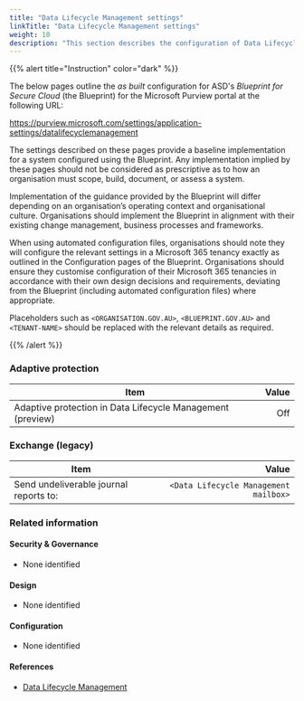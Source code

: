 ```yaml
---
title: "Data Lifecycle Management settings"
linkTitle: "Data Lifecycle Management settings"
weight: 10
description: "This section describes the configuration of Data Lifecycle Management settings within Microsoft Purview associated with systems built according to the guidance provided by ASD's Blueprint for Secure Cloud."
---
```


{{% alert title="Instruction" color="dark" %}}

The below pages outline the *as built* configuration for ASD's *Blueprint for Secure Cloud* (the Blueprint) for the Microsoft Purview portal at the following URL:

<https://purview.microsoft.com/settings/application-settings/datalifecyclemanagement>

The settings described on these pages provide a baseline implementation for a system configured using the Blueprint. Any implementation implied by these pages should not be considered as prescriptive as to how an organisation must scope, build, document, or assess a system.

Implementation of the guidance provided by the Blueprint will differ depending on an organisation’s operating context and organisational culture. Organisations should implement the Blueprint in alignment with their existing change management, business processes and frameworks.

When using automated configuration files, organisations should note they will configure the relevant settings in a Microsoft 365 tenancy exactly as outlined in the Configuration pages of the Blueprint. Organisations should ensure they customise configuration of their Microsoft 365 tenancies in accordance with their own design decisions and requirements, deviating from the Blueprint (including automated configuration files) where appropriate.

Placeholders such as `<ORGANISATION.GOV.AU>`, `<BLUEPRINT.GOV.AU>` and `<TENANT-NAME>` should be replaced with the relevant details as required.

{{% /alert %}}

### Adaptive protection

| Item                                                       | Value |
| ---------------------------------------------------------- | ----: |
| Adaptive protection in Data Lifecycle Management (preview) |   Off |

### Exchange (legacy)

| Item                                   |                                 Value |
| -------------------------------------- | ------------------------------------: |
| Send undeliverable journal reports to: | `<Data Lifecycle Management mailbox>` |

### Related information

#### Security & Governance

- None identified
  
#### Design

- None identified
  
#### Configuration

- None identified

#### References

- [Data Lifecycle Management](https://learn.microsoft.com/en-us/purview/data-lifecycle-management)
